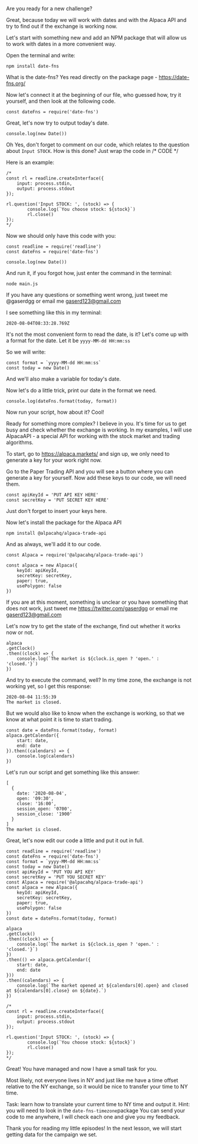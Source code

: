 Are you ready for a new challenge?

Great, because today we will work with dates and with the Alpaca API and try to find out if the exchange is working now.

Let's start with something new and add an NPM package that will allow us to work with dates in a more convenient way.

Open the terminal and write:
```
npm install date-fns
```

What is the date-fns? Yes read directly on the package page - https://date-fns.org/

Now let's connect it at the beginning of our file, who guessed how, try it yourself, and then look at the following code.

```
const dateFns = require('date-fns')
```

Great, let's now try to output today's date.

```
console.log(new Date())
```

Oh Yes, don't forget to comment on our code, which relates to the question about `Input STOCK`. How is this done? Just wrap the code in /* CODE */

Here is an example:

```
/*
const rl = readline.createInterface({
    input: process.stdin,
    output: process.stdout
});

rl.question('Input STOCK: ', (stock) => {
        console.log(`You choose stock: ${stock}`)
        rl.close()
});
*/
```

Now we should only have this code with you:
```
const readline = require('readline')
const dateFns = require('date-fns')

console.log(new Date())
```

And run it, if you forgot how, just enter the command in the terminal:
```
node main.js
```

If you have any questions or something went wrong, just tweet me @gaserdgg or email me gaserd123@gmail.com

I see something like this in my terminal:
```
2020-08-04T08:33:28.769Z
```

It's not the most convenient form to read the date, is it? Let's come up with a format for the date.
Let it be `yyyy-MM-dd HH:mm:ss`

So we will write:
```
const format = `yyyy-MM-dd HH:mm:ss` 
const today = new Date()
```

And we'll also make a variable for today's date.

Now let's do a little trick, print our date in the format we need.
```
console.log(dateFns.format(today, format))
```

Now run your script, how about it? Cool!

Ready for something more complex? I believe in you.
It's time for us to get busy and check whether the exchange is working. In my examples, I will use AlpacaAPI - a special API for working with the stock market and trading algorithms.

To start, go to https://alpaca.markets/ and sign up, we only need to generate a key for your work right now.

Go to the Paper Trading API and you will see a button where you can generate a key for yourself.
Now add these keys to our code, we will need them.

```
const apiKeyId = 'PUT API KEY HERE'
const secretKey = 'PUT SECRET KEY HERE'
```

Just don't forget to insert your keys here.

Now let's install the package for the Alpaca API
```
npm install @alpacahq/alpaca-trade-api
```

And as always, we'll add it to our code.
```
const Alpaca = require('@alpacahq/alpaca-trade-api')

const alpaca = new Alpaca({
    keyId: apiKeyId,
    secretKey: secretKey,
    paper: true,
    usePolygon: false
})
```

If you are at this moment, something is unclear or you have something that does not work, just tweet me https://twitter.com/gaserdgg or email me gaserd123@gmail.com

Let's now try to get the state of the exchange, find out whether it works now or not.

```
alpaca
.getClock()
.then((clock) => {
    console.log(`The market is ${clock.is_open ? 'open.' : 'closed.'}`)
})
```

And try to execute the command, well? In my time zone, the exchange is not working yet, so I get this response:
```
2020-08-04 11:55:39
The market is closed.
```

But we would also like to know when the exchange is working, so that we know at what point it is time to start trading.
```
const date = dateFns.format(today, format)
alpaca.getCalendar({
    start: date,
    end: date
}).then((calendars) => {
    console.log(calendars)
})
```

Let's run our script and get something like this answer:
```
[
  {
    date: '2020-08-04',
    open: '09:30',
    close: '16:00',
    session_open: '0700',
    session_close: '1900'
  }
]
The market is closed.
```

Great, let's now edit our code a little and put it out in full.

```
const readline = require('readline')
const dateFns = require('date-fns')
const format = `yyyy-MM-dd HH:mm:ss`
const today = new Date()
const apiKeyId = 'PUT YOU API KEY'
const secretKey = 'PUT YOU SECRET KEY'
const Alpaca = require('@alpacahq/alpaca-trade-api')
const alpaca = new Alpaca({
    keyId: apiKeyId,
    secretKey: secretKey,
    paper: true,
    usePolygon: false
})
const date = dateFns.format(today, format)

alpaca
.getClock()
.then((clock) => {
    console.log(`The market is ${clock.is_open ? 'open.' : 'closed.'}`)
})
.then(() => alpaca.getCalendar({
    start: date,
    end: date
}))
.then((calendars) => {
    console.log(`The market opened at ${calendars[0].open} and closed at ${calendars[0].close} on ${date}.`)
})

/*
const rl = readline.createInterface({
    input: process.stdin,
    output: process.stdout
});

rl.question('Input STOCK: ', (stock) => {
        console.log(`You choose stock: ${stock}`)
        rl.close()
});
*/
```

Great! You have managed and now I have a small task for you.

Most likely, not everyone lives in NY and just like me have a time offset relative to the NY exchange, so it would be nice to transfer your time to NY time.

Task:
learn how to translate your current time to NY time and output it.
Hint:
you will need to look in the `date-fns-timezone`package
You can send your code to me anywhere, I will check each one and give you my feedback.

Thank you for reading my little episodes! In the next lesson, we will start getting data for the campaign we set.
